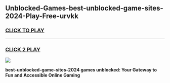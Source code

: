 
## Unblocked-Games-best-unblocked-game-sites-2024-Play-Free-urvkk
<h3>
<a href="https://premium76.site?title=best-unblocked-game-sites-2024&ref=17A">CLICK TO PLAY</a></h3>
<hr>

<h3>
<a href="https://premium76.site?title=best-unblocked-game-sites-2024&ref=17A">CLICK 2 PLAY</a>
  
</h3>

<a href="https://premium76.site?title=best-unblocked-game-sites-2024&ref=17A"><img src="https://clearcache.store/games.png"></a>


**best-unblocked-game-sites-2024 games unblocked: Your Gateway to Fun and Accessible Online Gaming**
